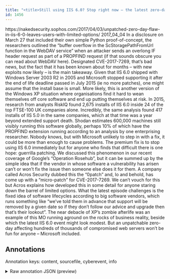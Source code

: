 ```yaml
---
title: "<title>Still using IIS 6.0? Stop right now – the latest zero-day won’t be patched – Naked Security</title>"
id: 1456
---
```


<title>Still using IIS 6.0? Stop right now – the latest zero-day won’t be patched – Naked Security</title>
<source> https://nakedsecurity.sophos.com/2017/04/03/unpatched-zero-day-flaw-in-iis-6-0-leaves-users-with-limited-options/ </source>
<date> 2017_04_04 </date>
<text>
In a disclosure on March 27 that included their own simple Python proof-of-concept, the researchers outlined the “buffer overflow in the ScStoragePathFromUrl function in the WebDAV service” when an attacker sends an overlong IF header request as part of a PROPFIND request (if that sounds obscure you can read about WebDAV here).
Designated CVE-2017-7269, that’s bad news, but the fact that it has been known about for months – with new exploits now likely – is the main takeaway.
Given that IIS 6.0 shipped with Windows Server 2003 R2 in 2005 and Microsoft stopped supporting it after the end of life deadline passed in July 2015 (ie no more patches), one might assume that the install base is small.
More likely, this is another version of the Windows XP situation where organisations find it hard to wean themselves off core software and end up putting themselves at risk.
In 2015, research from analysts RiskIQ found 2,675 installs of IIS 6.0 inside 24 of the top FTSE-100 UK companies alone.
Incredibly, the same analysis found 417 installs of IIS 5.0 in the same companies, which at that time was a year beyond extended support death.
Shodan estimates 600,000 machines still visibly running this software globally, perhaps 10% of which have the PROPFIND extension running according to an analysis by one enterprising researcher.
Nobody knows, but with Microsoft unlikely to step in with a fix, it could be more than enough to cause problems.
The premium fix is to stop using IIS 6.0 immediately but for anyone who finds that difficult there is one hope: guerrilla patching.
We discussed this phenomenon in our recent coverage of Google’s “Operation Rosehub”, but it can be summed up by the simple idea that if the vendor in whose software a vulnerability has arisen can’t or won’t fix the issue then someone else does it for them.
A company called Acros Security dubbed this the “0patch” and, lo and behold, has come up with a “micro-patch” for CVE-2017-7269.
We can’t vouch for this but Acros explains how developed this in some detail for anyone staring down the barrel of limited options.
What the latest episode challenges is the fixed idea of software lifecycles according to big software vendors, which runs something like “we’ve told them in advance that support will be removed by a given date so if they don’t follow our advice and upgrade then that’s their lookout”.
The near debacle of XP’s zombie afterlife was an example of this MO running aground on the rocks of business reality, beside which the latest IIS 6.0 event might look modest.
But an unpatchable zero-day affecting hundreds of thousands of compromised web servers won’t be fun for anyone – Microsoft included.
</text>



## Annotations

Annotation keys: content, sourcefile, cyberevent, info

<details>
<summary>Raw annotation JSON (preview)</summary>

```json
{
  "content": "In a disclosure on March 27 that included their own simple Python proof-of-concept, the researchers outlined the \u201cbuffer overflow in the ScStoragePathFromUrl function in the WebDAV service\u201d when an attacker sends an overlong IF header request as part of a PROPFIND request (if that sounds obscure you can read about WebDAV here). Designated CVE-2017-7269, that\u2019s bad news, but the fact that it has been known about for months \u2013 with new exploits now likely \u2013 is the main takeaway. Given that IIS 6.0 shipped with Windows Server 2003 R2 in 2005 and Microsoft stopped supporting it after the end of life deadline passed in July 2015 (ie no more patches), one might assume that the install base is small. More likely, this is another version of the Windows XP situation where organisations find it hard to wean themselves off core software and end up putting themselves at risk. In 2015, research from analysts RiskIQ found 2,675 installs of IIS 6.0 inside 24 of the top FTSE-100 UK companies alone. Incredibly, the same analysis found 417 installs of IIS 5.0 in the same companies, which at that time was a year beyond extended support death. Shodan estimates 600,000 machines still visibly running this software globally, perhaps 10% of which have the PROPFIND extension running according to an analysis by one enterprising researcher. Nobody knows, but with Microsoft unlikely to step in with a fix, it could be more than enough to cause problems. The premium fix is to stop using IIS 6.0 immediately but for anyone who finds that difficult there is one hope: guerrilla patching. We discussed this phenomenon in our recent coverage of Google\u2019s \u201cOperation Rosehub\u201d, but it can be summed up by the simple idea that if the vendor in whose software a vulnerability has arisen can\u2019t or won\u2019t fix the issue then someone else does it for them. A company called Acros Security dubbed this the \u201c0patch\u201d and, lo and behold, has come up with a \u201cmicro-patch\u201d for CVE-2017-7269. We can\u2019t vouch for this but Acros explains how developed this in some detail for anyone staring down the barrel of limited options. What the latest episode challenges is the fixed idea of software lifecycles according to big software vendors, which runs something like \u201cwe\u2019ve told them in advance that support will be removed by a given date so if they don\u2019t follow our advice and upgrade then that\u2019s their lookout\u201d. The near debacle of XP\u2019s zombie afterlife was an example of this MO running aground on the rocks of business reality, beside which the latest IIS 6.0 event might look modest. But an unpatchable zero-day affecting hundreds of thousands of compromised web servers won\u2019t be fun for anyone \u2013 Microsoft included",
  "sourcefile": "1456.txt",
  "cyberevent": {
    "hopper": [
      {
        "index": 0,
        "relation": "Same",
        "events": [
          {
            "index": "E2",
            "type": "Vulnerability-related",
            "realis": "Actual",
            "nugget": {
              "startOffset": 100,
              "index": "T8",
              "endOffset": 108,
              "text": "outlined"
            },
            "argument": [
              {
                "index": "T3",
                "text": "the researchers",
                "endOffset": 99,
                "role": {
                  "type": "Discoverer"
                },
                "startOffset": 84,
                "type": "Person"
              },
              {
                "index": "T4",
                "text": "buffer overflow",
                "endOffset": 129,
                "role": {
                  "type": "Vulnerability"
                },
                "startOffset": 114,
                "type": "Vulnerability"
              },
              {
                "index": "T5",
                "text": "the ScStoragePathFromUrl function",
                "endOffset
```
</details>
